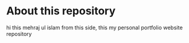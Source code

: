 # About this repository
 hi this mehraj ul islam from this side, 
     this my personal portfolio website repository 

